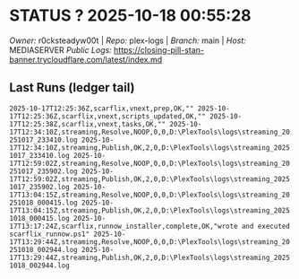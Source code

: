 # STATUS ? 2025-10-18 00:55:28

*Owner:* r0cksteadyw00t  |  *Repo:* plex-logs  |  *Branch:* main  |  *Host:* MEDIASERVER
*Public Logs:* https://closing-pill-stan-banner.trycloudflare.com/latest/index.md

## Last Runs (ledger tail)

``
2025-10-17T12:25:36Z,scarflix,vnext,prep,OK,""
2025-10-17T12:25:36Z,scarflix,vnext,scripts_updated,OK,""
2025-10-17T12:25:38Z,scarflix,vnext,tasks,OK,""
2025-10-17T12:34:10Z,streaming,Resolve,NOOP,0,0,D:\PlexTools\logs\streaming_20251017_233410.log
2025-10-17T12:34:10Z,streaming,Publish,OK,2,0,D:\PlexTools\logs\streaming_20251017_233410.log
2025-10-17T12:59:02Z,streaming,Resolve,NOOP,0,0,D:\PlexTools\logs\streaming_20251017_235902.log
2025-10-17T12:59:02Z,streaming,Publish,OK,2,0,D:\PlexTools\logs\streaming_20251017_235902.log
2025-10-17T13:04:15Z,streaming,Resolve,NOOP,0,0,D:\PlexTools\logs\streaming_20251018_000415.log
2025-10-17T13:04:15Z,streaming,Publish,OK,2,0,D:\PlexTools\logs\streaming_20251018_000415.log
2025-10-17T13:17:24Z,scarflix,runnow_installer,complete,OK,"wrote and executed scarflix_runnow.ps1"
2025-10-17T13:29:44Z,streaming,Resolve,NOOP,0,0,D:\PlexTools\logs\streaming_20251018_002944.log
2025-10-17T13:29:44Z,streaming,Publish,OK,2,0,D:\PlexTools\logs\streaming_20251018_002944.log
``